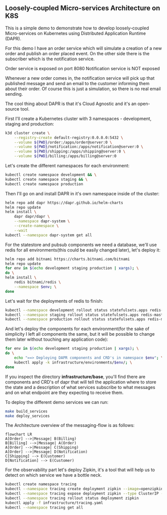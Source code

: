 ## Loosely-coupled Micro-services Architecture on K8S

This is a simple demo to demonstrate how to develop loosely-coupled Micro-services on Kubernetes using Distributed Application Runtime (DAPR).

For this demo I have an order service which will simulate a creation of a new order and publish an order placed event.
On the other side there is the subscriber which is the notification service.

Order service is exposed on port 8080
Notification service is NOT exposed

Whenever a new order comes in, the notification service will pick up that published message and send an email to the customer informing them about their order.
Of course this is just a simulation, so there is no real email sending.

The cool thing about DAPR is that it's Cloud Agnostic and it's an open-source tool.

First I'll create a Kubernetes cluster with 3 namespaces - development, staging and production:

```sh
k3d cluster create \
    --registry-create default-registry:0.0.0.0:5432 \
    --volume ${PWD}/order:/apps/order@server:0 \
    --volume ${PWD}/notification:/apps/notification@server:0 \
    --volume ${PWD}/shipping:/apps/shipping@server:0 \
    --volume ${PWD}/billing:/apps/billing@server:0
```

Let's create the different namespaces for each environment:

```sh
kubectl create namespace development && \
kubectl create namespace staging && \
kubectl create namespace production
```

Then I'll go on and install DAPR in it's own namespace inside of the cluster:

```sh
helm repo add dapr https://dapr.github.io/helm-charts
helm repo update
helm install \
    dapr dapr/dapr \
    --namespace dapr-system \
    --create-namespace \
    --wait
kubectl --namespace dapr-system get all
```

For the statestore and pubsub components we need a database, we'll use redis for all environments(this could be easily changed later), let's deploy it:

```sh
helm repo add bitnami https://charts.bitnami.com/bitnami
helm repo update
for env in $(echo development staging production | xargs); \
do \
helm install \
    redis bitnami/redis \
    --namespace $env; \
done
```

Let's wait for the deployments of redis to finish:

```sh
kubectl --namespace development rollout status statefulsets.apps redis-master && \
kubectl --namespace staging rollout status statefulsets.apps redis-master && \
kubectl --namespace production rollout status statefulsets.apps redis-master
```

And let's deploy the components for each environment(for the sake of simplicity I left all components the same, but it will be possible to change them later without touching any application code):

```sh
for env in $(echo development staging production | xargs); \
do \
    echo "==> Deploying DAPR components and CRD's in namespace $env"; \
    kubectl apply -k infrastructure/environments/$env/; \
done
```

If you inspect the directory **infrastructure/base**, you'll find there are components and CRD's of dapr that will tell the application where to store the state and a description of what services subscribe to what messages and on what endpoint are they expecting to receive them.

To deploy the different demo services we can run:

```sh
make build_services
make deploy_services
```

The Architecture overview of the messaging-flow is as follows:

```mermaid
flowchart LR
A[Order] -->|Message| B(Billing)
B[Billing] -->|Message| A(Order)
A[Order] -->|Message| C(Shipping)
A[Order] -->|Message| D(Notification)
C[Shipping] --> E(Customer)
D[Notification] --> E(Customer)
```

For the observability part let's deploy Zipkin, it's a tool that will help us to detect on which service we have a bottle neck.

```sh
kubectl create namespace tracing
kubectl --namespace tracing create deployment zipkin --image=openzipkin/zipkin
kubectl --namespace tracing expose deployment zipkin --type ClusterIP --port 9411
kubectl --namespace tracing rollout status deployment zipkin
kubectl apply -f infrastructure/tracing.yaml
kubectl --namespace tracing get all
```
